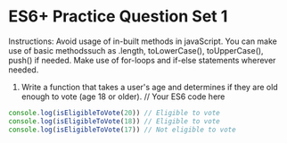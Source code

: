 # ES6+ Practice Question Set 1

Instructions: Avoid usage of in-built methods in javaScript. You can make use of basic methodssuch as .length, toLowerCase(), toUpperCase(), push() if needed. Make use of for-loops and if-else statements wherever needed.

1. Write a function that takes a user's age and determines if they are old enough to vote (age 18 or
older).
// Your ES6 code here

```js
console.log(isEligibleToVote(20)) // Eligible to vote
console.log(isEligibleToVote(18)) // Eligible to vote
console.log(isEligibleToVote(17)) // Not eligible to vote
```

